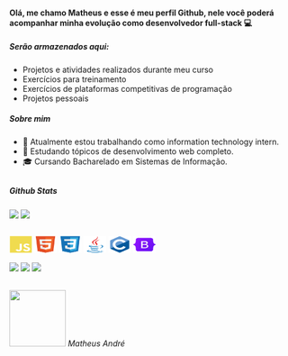 <h4>Olá, me chamo Matheus e esse é meu perfil Github, nele você poderá acompanhar minha evolução como desenvolvedor full-stack 💻</h4>
<h5>Serão armazenados aqui:</h5>
<ul>
  <li>Projetos e atividades realizados durante meu curso</li>
  <li>Exercícios para treinamento</li>
  <li>Exercícios de plataformas competitivas de programação</li>
  <li>Projetos pessoais</li>
</ul>

<h5>Sobre mim</h5>

  - 👔 Atualmente estou trabalhando como information technology intern.
  - 📖 Estudando tópicos de desenvolvimento web completo. 
  - 🎓 Cursando Bacharelado em Sistemas de Informação.



##

<div>
  <h5>Github Stats</h5>
  <p align="left">
  <img height="180em" src="https://github-readme-stats.vercel.app/api?username=mts-andre&theme=transparent&show_icons=true" align = "center"/>
  <img height="180em" src="https://github-readme-stats.vercel.app/api/top-langs?username=mts-andre&theme=transparent&show_icons=true&locale=en&layout=compact" align = "center"/>
  </p>
</div>

<div style="display: inline_block"><br>
    <img align="center" height="30" width="40" src="https://raw.githubusercontent.com/devicons/devicon/master/icons/javascript/javascript-plain.svg">
    <img align="center" height="30" width="40" src="https://raw.githubusercontent.com/devicons/devicon/master/icons/html5/html5-original.svg">
    <img align="center" height="30" width="40" src="https://raw.githubusercontent.com/devicons/devicon/master/icons/css3/css3-original.svg">
    <img align="center" height="30" width="40" src="https://raw.githubusercontent.com/devicons/devicon/master/icons/java/java-original.svg">
    <img align="center" height="30" width="40" src="https://raw.githubusercontent.com/devicons/devicon/master/icons/c/c-original.svg">
    <img align="center" height="30" width="40" src="https://raw.githubusercontent.com/devicons/devicon/master/icons/bootstrap/bootstrap-original.svg">
    
<div style="display: inline_block"><br>
  <a href = "mailto:matheusndre.02mtd@gmail.com"><img src="https://img.shields.io/badge/-Gmail-%23333?style=for-the-badge&logo=gmail&logoColor=white" target="_blank"></a>
  <a href="https://www.linkedin.com/in/matheus-andr%C3%A9-9b6824211" target="_blank"><img src="https://img.shields.io/badge/-LinkedIn-%230077B5?style=for-the-badge&logo=linkedin&logoColor=white" target="_blank"></a> 
  <a href="https://wa.me/5511991807636?text=Se%20essa%20tela%20est%C3%A1%20aparecendo%20em%20seu%20display,%20provavelmente%20algo%20chamou%20seu%20interesse,%20entre%20em%20contato%20comigo,%20teremos%20uma%20%C3%B3tima%20conversa%20:)" target="_blank"><img src="https://img.shields.io/badge/WhatsApp-25D366?style=for-the-badge&logo=whatsapp&logoColor=white" target="-blank"></a>
</div>
</div>

##

<img width="100px" height="100px" src="https://media.tenor.com/OKLkZ1Um5HIAAAAC/mad-typing.gif">

  <em>
    Matheus André
  </em>
